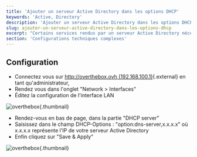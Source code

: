 ```yaml
---
title: 'Ajouter un serveur Active Directory dans les options DHCP'
keywords: 'Active, Directory'
description: 'Ajouter un serveur Active Directory dans les options DHCP'
slug: ajouter-un-serveur-active-directory-dans-les-options-dhcp
excerpt: "Certains services rendus par un serveur Active Directory nécessitent d'ajouter l''ip du serveur AD dans les options DHCP"
section: 'Configurations techniques complexes'
---
```


## Configuration
- Connectez vous sur [http://overthebox.ovh (192.168.100.1)](http://overthebox.ovh){.external} en tant qu'administrateur,
- Rendez vous dans l'onglet "Network > Interfaces"
- Éditez la configuration de l'interface LAN


![overthebox](images/4434.png){.thumbnail}

- Rendez-vous en bas de page, dans la partie "DHCP server"
- Saisissez dans le champ DHCP-Options : "option:dns-server,x.x.x.x" où x.x.x.x représente l'IP de votre serveur Active Directory
- Enfin cliquez sur "Save & Apply"


![overthebox](images/4435.png){.thumbnail}